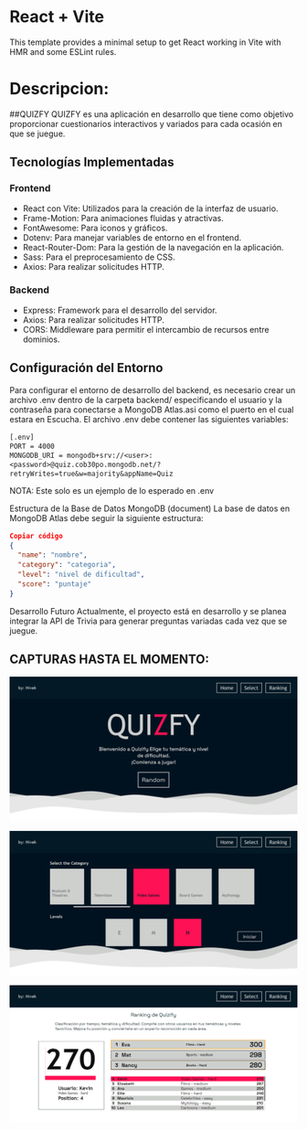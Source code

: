 # React + Vite

This template provides a minimal setup to get React working in Vite with HMR and some ESLint rules.

# Descripcion:
##QUIZFY
QUIZFY es una aplicación en desarrollo que tiene como objetivo proporcionar cuestionarios interactivos y variados para cada ocasión en que se juegue.

## Tecnologías Implementadas
### Frontend 
  - React con Vite: Utilizados para la creación de la interfaz de usuario.
  - Frame-Motion: Para animaciones fluidas y atractivas.
  - FontAwesome: Para iconos y gráficos.
  - Dotenv: Para manejar variables de entorno en el frontend.
  - React-Router-Dom: Para la gestión de la navegación en la aplicación.
  - Sass: Para el preprocesamiento de CSS.
  - Axios: Para realizar solicitudes HTTP.

### Backend 
  - Express: Framework para el desarrollo del servidor.
  - Axios: Para realizar solicitudes HTTP.
  - CORS: Middleware para permitir el intercambio de recursos entre dominios.

## Configuración del Entorno
Para configurar el entorno de desarrollo del backend, es necesario crear un archivo .env dentro de la carpeta backend/ especificando el usuario y la contraseña para conectarse a MongoDB Atlas.asi como el puerto en el cual estara en Escucha. El archivo .env debe contener las siguientes variables:

```
[.env]
PORT = 4000
MONGODB_URI = mongodb+srv://<user>:<password>@quiz.cob30po.mongodb.net/?retryWrites=true&w=majority&appName=Quiz
```
NOTA: Este solo es un ejemplo de lo esperado en .env

Estructura de la Base de Datos MongoDB (document)
La base de datos en MongoDB Atlas debe seguir la siguiente estructura:

```json
Copiar código
{
  "name": "nombre",
  "category": "categoria",
  "level": "nivel de dificultad",
  "score": "puntaje"
}
```

Desarrollo Futuro
Actualmente, el proyecto está en desarrollo y se planea integrar la API de Trivia para generar preguntas variadas cada vez que se juegue.

## CAPTURAS HASTA EL MOMENTO:

![INICIO](../Captura/inicio.png)

![SELECT](../Captura/select.png)

![RANKING](../Captura/ranking.png)


